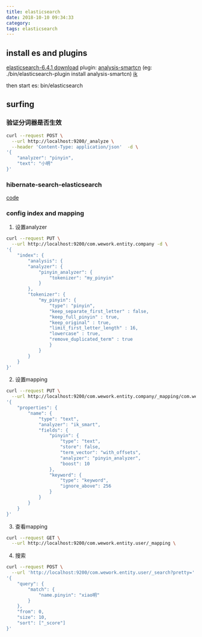 ```yaml
---
title: elasticsearch
date: 2018-10-10 09:34:33
category:
tags: elasticsearch
---
```

## install es and plugins
[elasticsearch-6.4.1 download](https://www.elastic.co/downloads)
plugin: 
[analysis-smartcn](https://www.elastic.co/guide/en/elasticsearch/plugins/6.0/analysis-smartcn.html) (eg: ./bin/elasticsearch-plugin install analysis-smartcn)
[ik](https://github.com/medcl/elasticsearch-analysis-ik)

then start es: bin/elasticsearch

## surfing
### 验证分词器是否生效
```sh
curl --request POST \
  --url http://localhost:9200/_analyze \
  --header 'Content-Type: application/json'  -d \
'{
    "analyzer": "pinyin",
    "text": "小明"
}'
```
### hibernate-search-elasticsearch
[code](https://github.com/carl-zk/JavaJava/tree/master/search-service)

### config index and mapping
1. 设置analyzer
```sh
curl --request PUT \
  --url http://localhost:9200/com.wework.entity.company -d \
'{
    "index": {
        "analysis": {
        "analyzer": {
            "pinyin_analyzer": {
                "tokenizer": "my_pinyin"
            }
        },
        "tokenizer": {
            "my_pinyin": {
                "type": "pinyin",
                "keep_separate_first_letter" : false,
                "keep_full_pinyin" : true,
                "keep_original" : true,
                "limit_first_letter_length" : 16,
                "lowercase" : true,
                "remove_duplicated_term" : true
                }
            }
        }
    }
}'
```
2. 设置mapping
```sh
curl --request PUT \
  --url http://localhost:9200/com.wework.entity.company/_mapping/com.wework.entity.Company -d \
'{
    "properties": {
        "name": {
            "type": "text",
            "analyzer": "ik_smart",
            "fields": {
                "pinyin": {
                    "type": "text",
                    "store": false,
                    "term_vector": "with_offsets",
                    "analyzer": "pinyin_analyzer",
                    "boost": 10
                },
                "keyword": {
                    "type": "keyword",
                    "ignore_above": 256
                }
            }
        }
    }
}'
```
3. 查看mapping
```sh
curl --request GET \
  --url http://localhost:9200/com.wework.entity.user/_mapping \
```
4. 搜索
```sh
curl --request POST \
  --url 'http://localhost:9200/com.wework.entity.user/_search?pretty=' -d \
'{
    "query": {
        "match": {
            "name.pinyin": "xiao明"
        }
    },
    "from": 0,
    "size": 10,
    "sort": ["_score"]
}'
```

